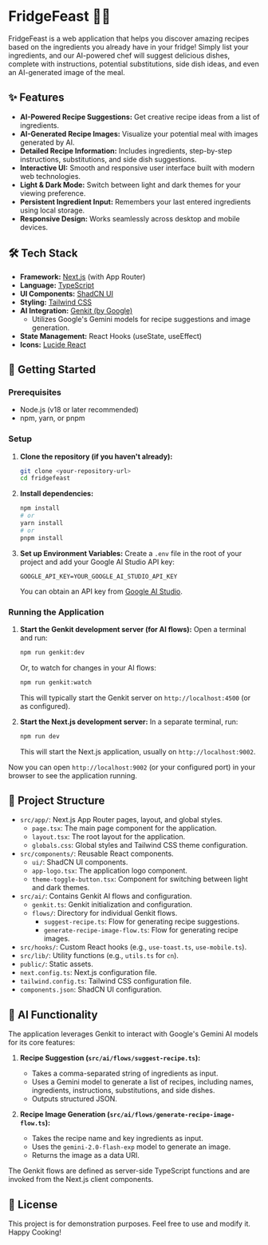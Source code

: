 
# FridgeFeast 🍳🌿

FridgeFeast is a web application that helps you discover amazing recipes based on the ingredients you already have in your fridge! Simply list your ingredients, and our AI-powered chef will suggest delicious dishes, complete with instructions, potential substitutions, side dish ideas, and even an AI-generated image of the meal.

## ✨ Features

*   **AI-Powered Recipe Suggestions:** Get creative recipe ideas from a list of ingredients.
*   **AI-Generated Recipe Images:** Visualize your potential meal with images generated by AI.
*   **Detailed Recipe Information:** Includes ingredients, step-by-step instructions, substitutions, and side dish suggestions.
*   **Interactive UI:** Smooth and responsive user interface built with modern web technologies.
*   **Light & Dark Mode:** Switch between light and dark themes for your viewing preference.
*   **Persistent Ingredient Input:** Remembers your last entered ingredients using local storage.
*   **Responsive Design:** Works seamlessly across desktop and mobile devices.

## 🛠️ Tech Stack

*   **Framework:** [Next.js](https://nextjs.org/) (with App Router)
*   **Language:** [TypeScript](https://www.typescriptlang.org/)
*   **UI Components:** [ShadCN UI](https://ui.shadcn.com/)
*   **Styling:** [Tailwind CSS](https://tailwindcss.com/)
*   **AI Integration:** [Genkit (by Google)](https://firebase.google.com/docs/genkit)
    *   Utilizes Google's Gemini models for recipe suggestions and image generation.
*   **State Management:** React Hooks (useState, useEffect)
*   **Icons:** [Lucide React](https://lucide.dev/)

## 🚀 Getting Started

### Prerequisites

*   Node.js (v18 or later recommended)
*   npm, yarn, or pnpm

### Setup

1.  **Clone the repository (if you haven't already):**
    ```bash
    git clone <your-repository-url>
    cd fridgefeast
    ```

2.  **Install dependencies:**
    ```bash
    npm install
    # or
    yarn install
    # or
    pnpm install
    ```

3.  **Set up Environment Variables:**
    Create a `.env` file in the root of your project and add your Google AI Studio API key:
    ```env
    GOOGLE_API_KEY=YOUR_GOOGLE_AI_STUDIO_API_KEY
    ```
    You can obtain an API key from [Google AI Studio](https://aistudio.google.com/app/apikey).

### Running the Application

1.  **Start the Genkit development server (for AI flows):**
    Open a terminal and run:
    ```bash
    npm run genkit:dev
    ```
    Or, to watch for changes in your AI flows:
    ```bash
    npm run genkit:watch
    ```
    This will typically start the Genkit server on `http://localhost:4500` (or as configured).

2.  **Start the Next.js development server:**
    In a separate terminal, run:
    ```bash
    npm run dev
    ```
    This will start the Next.js application, usually on `http://localhost:9002`.

Now you can open `http://localhost:9002` (or your configured port) in your browser to see the application running.

## 📁 Project Structure

*   `src/app/`: Next.js App Router pages, layout, and global styles.
    *   `page.tsx`: The main page component for the application.
    *   `layout.tsx`: The root layout for the application.
    *   `globals.css`: Global styles and Tailwind CSS theme configuration.
*   `src/components/`: Reusable React components.
    *   `ui/`: ShadCN UI components.
    *   `app-logo.tsx`: The application logo component.
    *   `theme-toggle-button.tsx`: Component for switching between light and dark themes.
*   `src/ai/`: Contains Genkit AI flows and configuration.
    *   `genkit.ts`: Genkit initialization and configuration.
    *   `flows/`: Directory for individual Genkit flows.
        *   `suggest-recipe.ts`: Flow for generating recipe suggestions.
        *   `generate-recipe-image-flow.ts`: Flow for generating recipe images.
*   `src/hooks/`: Custom React hooks (e.g., `use-toast.ts`, `use-mobile.ts`).
*   `src/lib/`: Utility functions (e.g., `utils.ts` for `cn`).
*   `public/`: Static assets.
*   `next.config.ts`: Next.js configuration file.
*   `tailwind.config.ts`: Tailwind CSS configuration file.
*   `components.json`: ShadCN UI configuration.

## 🤖 AI Functionality

The application leverages Genkit to interact with Google's Gemini AI models for its core features:

1.  **Recipe Suggestion (`src/ai/flows/suggest-recipe.ts`):**
    *   Takes a comma-separated string of ingredients as input.
    *   Uses a Gemini model to generate a list of recipes, including names, ingredients, instructions, substitutions, and side dishes.
    *   Outputs structured JSON.

2.  **Recipe Image Generation (`src/ai/flows/generate-recipe-image-flow.ts`):**
    *   Takes the recipe name and key ingredients as input.
    *   Uses the `gemini-2.0-flash-exp` model to generate an image.
    *   Returns the image as a data URI.

The Genkit flows are defined as server-side TypeScript functions and are invoked from the Next.js client components.

## 📜 License

This project is for demonstration purposes. Feel free to use and modify it.
Happy Cooking!
```